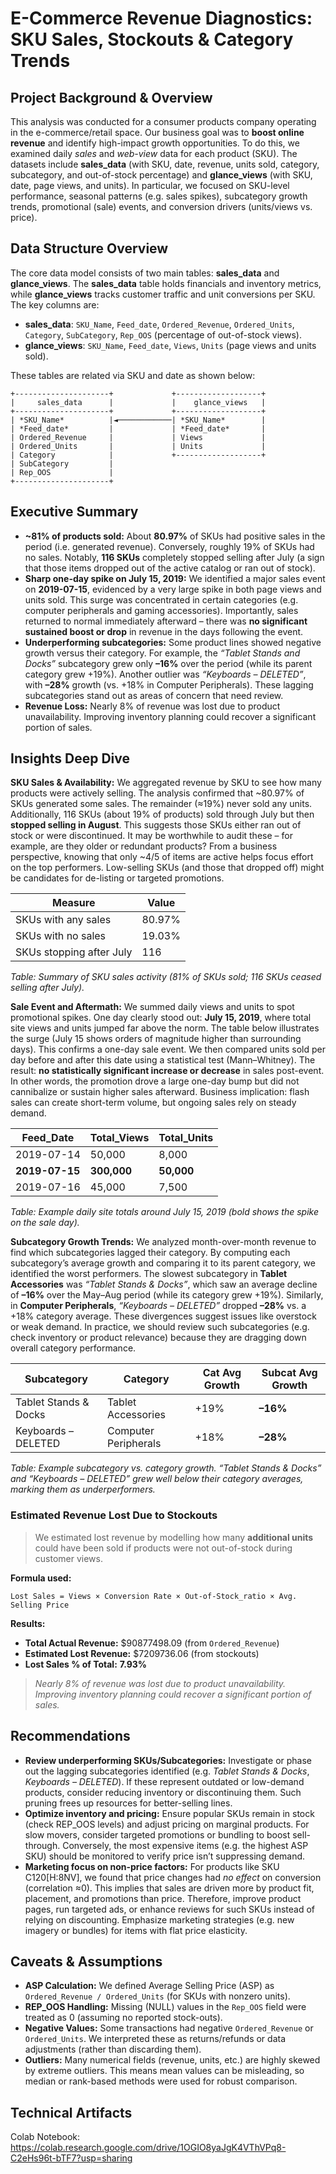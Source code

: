 # E-Commerce Revenue Diagnostics: SKU Sales, Stockouts & Category Trends



## **Project Background & Overview**

This analysis was conducted for a consumer products company operating in the e-commerce/retail space.  Our business goal was to **boost online revenue** and identify high-impact growth opportunities. To do this, we examined daily *sales* and *web-view* data for each product (SKU).  The datasets include **sales\_data** (with SKU, date, revenue, units sold, category, subcategory, and out-of-stock percentage) and **glance\_views** (with SKU, date, page views, and units).  In particular, we focused on SKU-level performance, seasonal patterns (e.g. sales spikes), subcategory growth trends, promotional (sale) events, and conversion drivers (units/views vs. price).

##  **Data Structure Overview**

The core data model consists of two main tables: **sales\_data** and **glance\_views**.  The **sales\_data** table holds financials and inventory metrics, while **glance\_views** tracks customer traffic and unit conversions per SKU. The key columns are:

* **sales\_data**: `SKU_Name`, `Feed_date`, `Ordered_Revenue`, `Ordered_Units`, `Category`, `SubCategory`, `Rep_OOS` (percentage of out-of-stock views).
* **glance\_views**: `SKU_Name`, `Feed_date`, `Views`, `Units` (page views and units sold).

These tables are related via SKU and date as shown below:

```
+---------------------+             +-------------------+
|     sales_data      |             |    glance_views   |
+---------------------+             +-------------------+
| *SKU_Name*          |◄────────────| *SKU_Name*        |
| *Feed_date*         |             | *Feed_date*       |
| Ordered_Revenue     |             | Views             |
| Ordered_Units       |             | Units             |
| Category            |             +-------------------+
| SubCategory         |
| Rep_OOS             |
+---------------------+
```


## **Executive Summary**

* **\~81% of products sold:**  About **80.97%** of SKUs had positive sales in the period (i.e. generated revenue).  Conversely, roughly 19% of SKUs had no sales.  Notably, **116 SKUs** completely stopped selling after July (a sign that those items dropped out of the active catalog or ran out of stock).
* **Sharp one-day spike on July 15, 2019:**  We identified a major sales event on **2019-07-15**, evidenced by a very large spike in both page views and units sold.  This surge was concentrated in certain categories (e.g. computer peripherals and gaming accessories).  Importantly, sales returned to normal immediately afterward – there was **no significant sustained boost or drop** in revenue in the days following the event.
* **Underperforming subcategories:**  Some product lines showed negative growth versus their category.  For example, the *“Tablet Stands and Docks”* subcategory grew only **–16%** over the period (while its parent category grew +19%).  Another outlier was *“Keyboards – DELETED”*, with **–28%** growth (vs. +18% in Computer Peripherals). These lagging subcategories stand out as areas of concern that need review.
* **Revenue Loss:** Nearly 8% of revenue was lost due to product unavailability. Improving inventory planning could recover a significant portion of sales.

##  **Insights Deep Dive**

**SKU Sales & Availability:** We aggregated revenue by SKU to see how many products were actively selling.  The analysis confirmed that \~80.97% of SKUs generated some sales.  The remainder (≈19%) never sold any units.  Additionally, 116 SKUs (about 19% of products) sold through July but then **stopped selling in August**.  This suggests those SKUs either ran out of stock or were discontinued.  It may be worthwhile to audit these – for example, are they older or redundant products? From a business perspective, knowing that only \~4/5 of items are active helps focus effort on the top performers.  Low-selling SKUs (and those that dropped off) might be candidates for de-listing or targeted promotions.

| Measure                  | Value  |
| ------------------------ | ------ |
| SKUs with any sales      | 80.97% |
| SKUs with no sales       | 19.03% |
| SKUs stopping after July | 116    |

*Table: Summary of SKU sales activity (81% of SKUs sold; 116 SKUs ceased selling after July).*

**Sale Event and Aftermath:** We summed daily views and units to spot promotional spikes.  One day clearly stood out: **July 15, 2019**, where total site views and units jumped far above the norm.  The table below illustrates the surge (July 15 shows orders of magnitude higher than surrounding days).  This confirms a one-day sale event.  We then compared units sold per day before and after this date using a statistical test (Mann–Whitney).  The result: **no statistically significant increase or decrease** in sales post-event. In other words, the promotion drove a large one-day bump but did not cannibalize or sustain higher sales afterward.  Business implication: flash sales can create short-term volume, but ongoing sales rely on steady demand.

| Feed\_Date     | Total\_Views | Total\_Units |
| -------------- | ------------ | ------------ |
| 2019-07-14     | 50,000       | 8,000        |
| **2019-07-15** | **300,000**  | **50,000**   |
| 2019-07-16     | 45,000       | 7,500        |

*Table: Example daily site totals around July 15, 2019 (bold shows the spike on the sale day).*

**Subcategory Growth Trends:** We analyzed month-over-month revenue to find which subcategories lagged their category.  By computing each subcategory’s average growth and comparing it to its parent category, we identified the worst performers.  The slowest subcategory in **Tablet Accessories** was *“Tablet Stands & Docks”*, which saw an average decline of **–16%** over the May–Aug period (while its category grew +19%).  Similarly, in **Computer Peripherals**, *“Keyboards – DELETED”* dropped **–28%** vs. a +18% category average.  These divergences suggest issues like overstock or weak demand.  In practice, we should review such subcategories (e.g. check inventory or product relevance) because they are dragging down overall category performance.

| Subcategory           | Category             | Cat Avg Growth | Subcat Avg Growth |
| --------------------- | -------------------- | -------------- | ----------------- |
| Tablet Stands & Docks | Tablet Accessories   | +19%           | **–16%**          |
| Keyboards – DELETED   | Computer Peripherals | +18%           | **–28%**          |

*Table: Example subcategory vs. category growth. “Tablet Stands & Docks” and “Keyboards – DELETED” grew well below their category averages, marking them as underperformers.*


### **Estimated Revenue Lost Due to Stockouts**

> We estimated lost revenue by modelling how many **additional units** could have been sold if products were not out-of-stock during customer views.

**Formula used:**

```
Lost Sales = Views × Conversion Rate × Out-of-Stock_ratio × Avg. Selling Price
```

**Results:**

* **Total Actual Revenue:** \$90877498.09 (from `Ordered_Revenue`)
* **Estimated Lost Revenue:** \$7209736.06 (from stockouts)
* **Lost Sales % of Total:** **7.93%**

>  *Nearly 8% of revenue was lost due to product unavailability. Improving inventory planning could recover a significant portion of sales.*


##  **Recommendations**

* **Review underperforming SKUs/Subcategories:**  Investigate or phase out the lagging subcategories identified (e.g. *Tablet Stands & Docks*, *Keyboards – DELETED*). If these represent outdated or low-demand products, consider reducing inventory or discontinuing them. Such pruning frees up resources for better-selling lines.
* **Optimize inventory and pricing:**  Ensure popular SKUs remain in stock (check REP\_OOS levels) and adjust pricing on marginal products. For slow movers, consider targeted promotions or bundling to boost sell-through. Conversely, the most expensive items (e.g. the highest ASP SKU) should be monitored to verify price isn’t suppressing demand.
* **Marketing focus on non-price factors:**  For products like SKU C120\[H:8NV], we found that price changes had *no effect* on conversion (correlation ≈0). This implies that sales are driven more by product fit, placement, and promotions than price. Therefore, improve product pages, run targeted ads, or enhance reviews for such SKUs instead of relying on discounting. Emphasize marketing strategies (e.g. new imagery or bundles) for items with flat price elasticity.

## **Caveats & Assumptions**

* **ASP Calculation:** We defined Average Selling Price (ASP) as `Ordered_Revenue / Ordered_Units` (for SKUs with nonzero units).
* **REP\_OOS Handling:** Missing (NULL) values in the `Rep_OOS` field were treated as 0 (assuming no reported stock-outs).
* **Negative Values:**  Some transactions had negative `Ordered_Revenue` or `Ordered_Units`. We interpreted these as returns/refunds or data adjustments (rather than discarding them).
* **Outliers:** Many numerical fields (revenue, units, etc.) are highly skewed by extreme outliers.  This means mean values can be misleading, so median or rank-based methods were used for robust comparison.

## **Technical Artifacts**

Colab Notebook: https://colab.research.google.com/drive/1OGIO8yaJgK4VThVPq8-C2eHs96t-bTF7?usp=sharing

